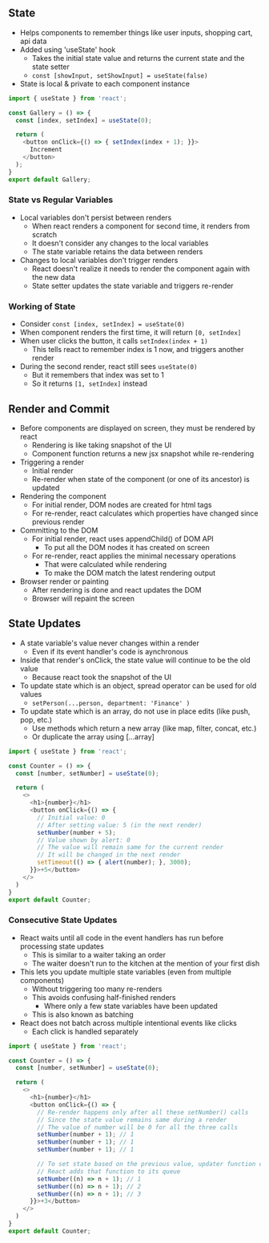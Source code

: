 ## State
- Helps components to remember things like user inputs, shopping cart, api data
- Added using 'useState' hook
  - Takes the initial state value and returns the current state and the state setter
  - `const [showInput, setShowInput] = useState(false)`
- State is local & private to each component instance

```js
import { useState } from 'react';

const Gallery = () => {
  const [index, setIndex] = useState(0);

  return (
    <button onClick={() => { setIndex(index + 1); }}>
      Increment
    </button>
  );
}
export default Gallery;
```

### State vs Regular Variables
- Local variables don't persist between renders
  - When react renders a component for second time, it renders from scratch
  - It doesn't consider any changes to the local variables
  - The state variable retains the data between renders
- Changes to local variables don't trigger renders
  - React doesn't realize it needs to render the component again with the new data
  - State setter updates the state variable and triggers re-render

### Working of State
- Consider `const [index, setIndex] = useState(0)`
- When component renders the first time, it will return `[0, setIndex]`
- When user clicks the button, it calls `setIndex(index + 1)`
  - This tells react to remember index is 1 now, and triggers another render
- During the second render, react still sees `useState(0)`
  - But it remembers that index was set to 1
  - So it returns `[1, setIndex]` instead

## Render and Commit
- Before components are displayed on screen, they must be rendered by react
  - Rendering is like taking snapshot of the UI
  - Component function returns a new jsx snapshot while re-rendering
- Triggering a render
  - Initial render
  - Re-render when state of the component (or one of its ancestor) is updated
- Rendering the component
  - For initial render, DOM nodes are created for html tags
  - For re-render, react calculates which properties have changed since previous render
- Committing to the DOM
  - For initial render, react uses appendChild() of DOM API
    - To put all the DOM nodes it has created on screen
  - For re-render, react applies the minimal necessary operations
    - That were calculated while rendering
    - To make the DOM match the latest rendering output
- Browser render or painting
  - After rendering is done and react updates the DOM
  - Browser will repaint the screen

## State Updates
- A state variable's value never changes within a render
  - Even if its event handler's code is aynchronous
- Inside that render's onClick, the state value will continue to be the old value
  - Because react took the snapshot of the UI
- To update state which is an object, spread operator can be used for old values
  - `setPerson(...person, department: 'Finance' )`
- To update state which is an array, do not use in place edits (like push, pop, etc.)
  - Use methods which return a new array (like map, filter, concat, etc.)
  - Or duplicate the array using [...array]

```js
import { useState } from 'react';

const Counter = () => {
  const [number, setNumber] = useState(0);

  return (
    <>
      <h1>{number}</h1>
      <button onClick={() => {
        // Initial value: 0
        // After setting value: 5 (in the next render)
        setNumber(number + 5);
        // Value shown by alert: 0
        // The value will remain same for the current render
        // It will be changed in the next render
        setTimeout(() => { alert(number); }, 3000);
      }}>+5</button>
    </>
  )
}
export default Counter;
```

### Consecutive State Updates
- React waits until all code in the event handlers has run before processing state updates
  - This is similar to a waiter taking an order
  - The waiter doesn't run to the kitchen at the mention of your first dish
- This lets you update multiple state variables (even from multiple components)
  - Without triggering too many re-renders
  - This avoids confusing half-finished renders
    - Where only a few state variables have been updated
  - This is also known as batching
- React does not batch across multiple intentional events like clicks
  - Each click is handled separately

```js
import { useState } from 'react';

const Counter = () => {
  const [number, setNumber] = useState(0);

  return (
    <>
      <h1>{number}</h1>
      <button onClick={() => {
        // Re-render happens only after all these setNumber() calls
        // Since the state value remains same during a render
        // The value of number will be 0 for all the three calls
        setNumber(number + 1); // 1
        setNumber(number + 1); // 1
        setNumber(number + 1); // 1

        // To set state based on the previous value, updater function can be used
        // React adds that function to its queue
        setNumber((n) => n + 1); // 1
        setNumber((n) => n + 1); // 2
        setNumber((n) => n + 1); // 3
      }}>+3</button>
    </>
  )
}
export default Counter;
```
